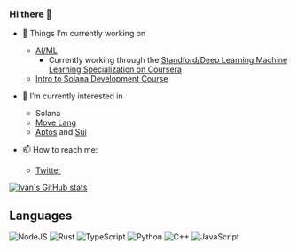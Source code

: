 ### Hi there 👋


- 🔭 Things I’m currently working on 
     * [AI/ML](https://github.com/ixmorrow/machine-learning)
       * Currently working through the [Standford/Deep Learning Machine Learning Specialization on Coursera](https://www.coursera.org/specializations/machine-learning-introduction)
     * [Intro to Solana Development Course](https://soldev.app/course)

- 🌱 I’m currently interested in
    * Solana
    * [Move Lang](https://move-book.com/)
    * [Aptos](https://aptoslabs.com/) and [Sui](https://sui.io/)

- 📫 How to reach me:
   * [Twitter](https://twitter.com/ivan_morrow)


[![Ivan's GitHub stats](https://github-readme-stats.vercel.app/api?username=ixmorrow&count_private=true&show_icons=true&theme=discord_old_blurple)](https://github.com/ixmorrow/github-readme-stats)

 ## Languages
![NodeJS](https://img.shields.io/badge/node.js-6DA55F?style=for-the-badge&logo=node.js&logoColor=white) ![Rust](https://camo.githubusercontent.com/513e7c3638137338c34dc0c01fc86492ccca44880083d0e67a0441f4760428f1/68747470733a2f2f696d672e736869656c64732e696f2f62616467652f2d527573742d4445413538343f7374796c653d666c61742d737175617265266c6f676f3d72757374266c6f676f436f6c6f723d626c61636b) ![TypeScript](https://img.shields.io/badge/typescript-%23007ACC.svg?style=for-the-badge&logo=typescript&logoColor=white) ![Python](https://img.shields.io/badge/python-3670A0?style=for-the-badge&logo=python&logoColor=ffdd54) ![C++](https://img.shields.io/badge/c++-%2300599C.svg?style=for-the-badge&logo=c%2B%2B&logoColor=white) ![JavaScript](https://camo.githubusercontent.com/713265309efc25edcf85261d9812b9c6df09528cdaa2c468b6d5e4f9a2440c96/68747470733a2f2f696d672e736869656c64732e696f2f62616467652f2d4a6176615363726970742d4637444631453f7374796c653d666c61742d737175617265266c6f676f3d6a617661736372697074266c6f676f436f6c6f723d626c61636b)
